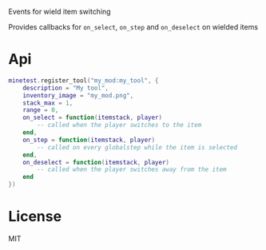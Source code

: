 Events for wield item switching

Provides callbacks for `on_select`, `on_step` and `on_deselect` on wielded items

# Api

```lua
minetest.register_tool("my_mod:my_tool", {
    description = "My tool",
    inventory_image = "my_mod.png",
    stack_max = 1,
    range = 0,
    on_select = function(itemstack, player)
        -- called when the player switches to the item
    end,
    on_step = function(itemstack, player)
        -- called on every globalstep while the item is selected
    end,
    on_deselect = function(itemstack, player)
        -- called when the player switches away from the item
    end
})
```

# License

MIT